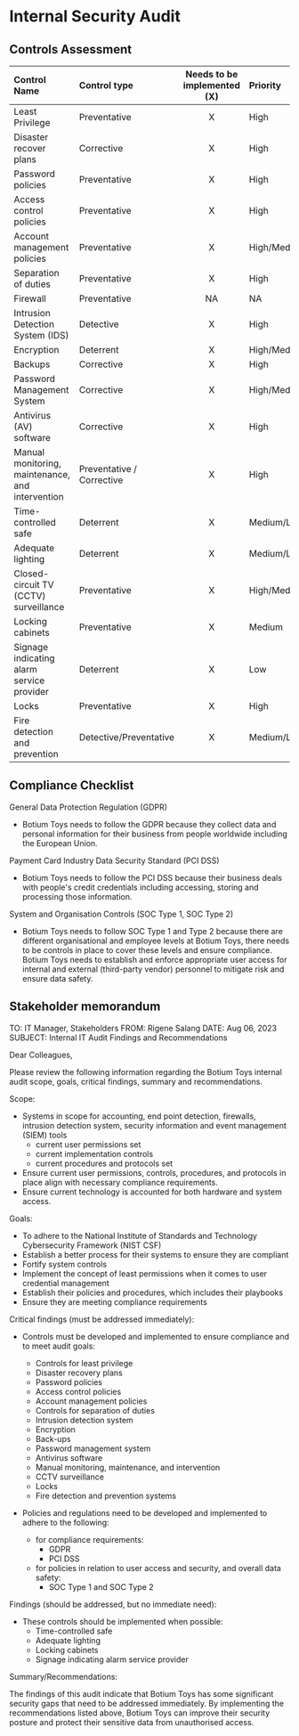 # Internal Security Audit

## Controls Assessment

| Control Name                                     | Control type              | Needs to be implemented (X) | Priority    |
| :----------------------------------------------- | :------------------------ | :-------------------------: | :---------- |
| Least Privilege                                  | Preventative              |              X              | High        |
| Disaster recover plans                           | Corrective                |              X              | High        |
| Password policies                                | Preventative              |              X              | High        |
| Access control policies                          | Preventative              |              X              | High        |
| Account management policies                      | Preventative              |              X              | High/Medium |
| Separation of duties                             | Preventative              |              X              | High        |
| Firewall                                         | Preventative              |             NA              | NA          |
| Intrusion Detection System (IDS)                 | Detective                 |              X              | High        |
| Encryption                                       | Deterrent                 |              X              | High/Medium |
| Backups                                          | Corrective                |              X              | High        |
| Password Management System                       | Corrective                |              X              | High/Medium |
| Antivirus (AV) software                          | Corrective                |              X              | High        |
| Manual monitoring, maintenance, and intervention | Preventative / Corrective |              X              | High        |
| Time-controlled safe                             | Deterrent                 |              X              | Medium/Low  |
| Adequate lighting                                | Deterrent                 |              X              | Medium/Low  |
| Closed-circuit TV (CCTV) surveillance            | Preventative              |              X              | High/Medium |
| Locking cabinets                                 | Preventative              |              X              | Medium      |
| Signage indicating alarm service provider        | Deterrent                 |              X              | Low         |
| Locks                                            | Preventative              |              X              | High        |
| Fire detection and prevention                    | Detective/Preventative    |              X              | Medium/Low  |

## Compliance Checklist

General Data Protection Regulation (GDPR)

- Botium Toys needs to follow the GDPR because they collect data and personal information for their business from people worldwide including the European Union.

Payment Card Industry Data Security Standard (PCI DSS)

- Botium Toys needs to follow the PCI DSS because their business deals with people's credit credentials including accessing, storing and processing those information.

System and Organisation Controls (SOC Type 1, SOC Type 2)

- Botium Toys needs to follow SOC Type 1 and Type 2 because there are different organisational and employee levels at Botium Toys, there needs to be controls in place to cover these levels and ensure compliance. Botium Toys needs to establish and enforce appropriate user access for internal and external (third-party vendor) personnel to mitigate risk and ensure data safety.

## Stakeholder memorandum

TO: IT Manager, Stakeholders
FROM: Rigene Salang
DATE: Aug 06, 2023
SUBJECT: Internal IT Audit Findings and Recommendations

Dear Colleagues,

Please review the following information regarding the Botium Toys internal audit scope,
goals, critical findings, summary and recommendations.

Scope:

- Systems in scope for accounting, end point detection, firewalls, intrusion detection system, security information and event management (SIEM) tools
  - current user permissions set
  - current implementation controls
  - current procedures and protocols set
- Ensure current user permissions, controls, procedures, and protocols in place align with necessary compliance requirements.
- Ensure current technology is accounted for both hardware and system access.

Goals:

- To adhere to the National Institute of Standards and Technology Cybersecurity Framework (NIST CSF)
- Establish a better process for their systems to ensure they are compliant
- Fortify system controls
- Implement the concept of least permissions when it comes to user credential management
- Establish their policies and procedures, which includes their playbooks
- Ensure they are meeting compliance requirements

Critical findings (must be addressed immediately):

- Controls must be developed and implemented to ensure compliance and to meet audit goals:

  - Controls for least privilege
  - Disaster recovery plans
  - Password policies
  - Access control policies
  - Account management policies
  - Controls for separation of duties
  - Intrusion detection system
  - Encryption
  - Back-ups
  - Password management system
  - Antivirus software
  - Manual monitoring, maintenance, and intervention
  - CCTV surveillance
  - Locks
  - Fire detection and prevention systems

- Policies and regulations need to be developed and implemented to adhere to the following:
  - for compliance requirements:
    - GDPR
    - PCI DSS
  - for policies in relation to user access and security, and overall data safety:
    - SOC Type 1 and SOC Type 2

Findings (should be addressed, but no immediate need):

- These controls should be implemented when possible:
  - Time-controlled safe
  - Adequate lighting
  - Locking cabinets
  - Signage indicating alarm service provider

Summary/Recommendations:

The findings of this audit indicate that Botium Toys has some significant security gaps that need to be addressed immediately. By implementing the recommendations listed above, Botium Toys can improve their security posture and protect their sensitive data from unauthorised access.
